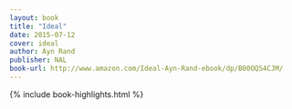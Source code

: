 ```yaml
---
layout: book
title: "Ideal"
date: 2015-07-12
cover: ideal
author: Ayn Rand
publisher: NAL
book-url: http://www.amazon.com/Ideal-Ayn-Rand-ebook/dp/B00OQS4CJM/
---
```


{% include book-highlights.html %}

